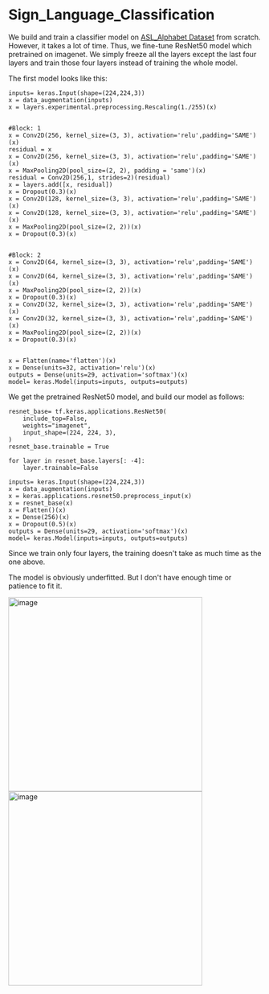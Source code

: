 # Sign_Language_Classification


We build and train a classifier model on [ASL_Alphabet Dataset](https://www.kaggle.com/datasets/grassknoted/asl-alphabet) from scratch. However, it takes a lot of time. Thus, we fine-tune ResNet50 model which pretrained on imagenet. We simply freeze all the layers except the last four layers and train those four layers instead of training the whole model.


The first model looks like this:

    inputs= keras.Input(shape=(224,224,3))
    x = data_augmentation(inputs)
    x = layers.experimental.preprocessing.Rescaling(1./255)(x)


    #Block: 1
    x = Conv2D(256, kernel_size=(3, 3), activation='relu',padding='SAME')(x)
    residual = x
    x = Conv2D(256, kernel_size=(3, 3), activation='relu',padding='SAME')(x)
    x = MaxPooling2D(pool_size=(2, 2), padding = 'same')(x)
    residual = Conv2D(256,1, strides=2)(residual)
    x = layers.add([x, residual])
    x = Dropout(0.3)(x)
    x = Conv2D(128, kernel_size=(3, 3), activation='relu',padding='SAME')(x)
    x = Conv2D(128, kernel_size=(3, 3), activation='relu',padding='SAME')(x)
    x = MaxPooling2D(pool_size=(2, 2))(x)
    x = Dropout(0.3)(x)


    #Block: 2
    x = Conv2D(64, kernel_size=(3, 3), activation='relu',padding='SAME')(x)
    x = Conv2D(64, kernel_size=(3, 3), activation='relu',padding='SAME')(x)
    x = MaxPooling2D(pool_size=(2, 2))(x)
    x = Dropout(0.3)(x)
    x = Conv2D(32, kernel_size=(3, 3), activation='relu',padding='SAME')(x)
    x = Conv2D(32, kernel_size=(3, 3), activation='relu',padding='SAME')(x)
    x = MaxPooling2D(pool_size=(2, 2))(x)
    x = Dropout(0.3)(x)


    x = Flatten(name='flatten')(x)
    x = Dense(units=32, activation='relu')(x)
    outputs = Dense(units=29, activation='softmax')(x)
    model= keras.Model(inputs=inputs, outputs=outputs)


We get the pretrained ResNet50 model, and build our model as follows:

    resnet_base= tf.keras.applications.ResNet50(
        include_top=False,
        weights="imagenet",
        input_shape=(224, 224, 3),
    )
    resnet_base.trainable = True
    
    for layer in resnet_base.layers[: -4]:
        layer.trainable=False
    
    inputs= keras.Input(shape=(224,224,3))
    x = data_augmentation(inputs)
    x = keras.applications.resnet50.preprocess_input(x)
    x = resnet_base(x)
    x = Flatten()(x)
    x = Dense(256)(x)
    x = Dropout(0.5)(x)
    outputs = Dense(units=29, activation='softmax')(x)
    model= keras.Model(inputs=inputs, outputs=outputs)
  
Since we train only four layers, the training doesn't take as much time as the one above.

The model is obviously underfitted. But I don't have enough time or patience to fit it.

<img width="386" alt="image" src="https://user-images.githubusercontent.com/8023150/200228299-0c7c913f-ac8e-4d0d-b694-64ba32151b3d.png">

<img width="386" alt="image" src="https://user-images.githubusercontent.com/8023150/200228464-b8a42762-bc87-4e64-bbac-45e842f7a5db.png">

